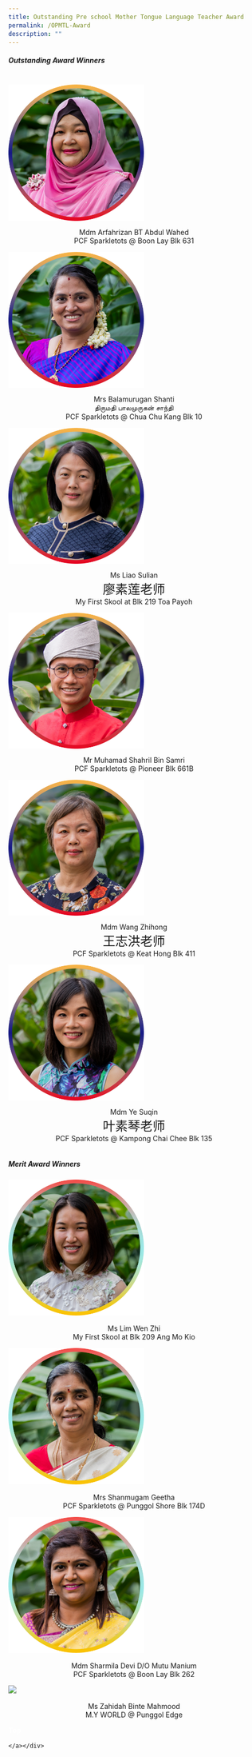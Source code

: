 ```yaml
---
title: Outstanding Pre school Mother Tongue Language Teacher Award
permalink: /OPMTL-Award
description: ""
---
```


<h5><strong>Outstanding Award Winners </strong></h5>
<br/>
<div class="row">
  <div class="column">   <a href="/award/Mdm-Arfahrizan-BT-Abdul-Wahed/"><img src="/images/mdm-arfahrizan-abdul-wahed.png" style="width:54%;display:block;" /></a>
 <p> <center>Mdm Arfahrizan BT Abdul Wahed <br />
PCF Sparkletots @ Boon Lay Blk 631 </center>
 </p>
    </div>
  <div class="column">
<a href="/award/Mrs-Balamurugan-Shanti/"><img src="/images/mrs-balamurugan-shanti.png" style="width:54%; display:block;" /> </a>
 <p> <center>Mrs Balamurugan Shanti<br />
  திருமதி பாலமுருகன் சாந்தி<br />
 PCF Sparkletots @ Chua Chu Kang Blk 10 </center>
  </p>
    </div>
 <div class="column">
<a href="/award/Ms-Liao-Sulian/"><img src="/images/ms-liao-sulian.png" style="width:54%; display:block;" /></a>
 <p> <center>Ms Liao Sulian<br />
  <span style="font-family:KaiTi; font-size:25px;">廖素莲老师 </span> <br />
 My First Skool at Blk 219 Toa Payoh</center>
  </p>
    </div>
	</div>
	<div class="row">
  <div class="column">
   <a href="/award/Mr-Muhamad-Shahril-Bin-Samri/"><img src="/images/mr-muhamad-shahril-samri.png" style="width:54%;display:block;" /></a>
<p> <center>Mr Muhamad Shahril Bin Samri <br />
 PCF Sparkletots @ Pioneer Blk 661B<br /> </center>
 </p>
    </div>
  <div class="column">
<a href="/award/Mdm-Wang-zhihong/"><img src="/images/mdm-wang-zhihong.png" style="width:54%;display:block;" /></a>
<p> <center> Mdm Wang Zhihong <br />
  <span style="font-family:KaiTi; font-size:25px;">王志洪老师  </span> 
  <br />PCF Sparkletots @ Keat Hong Blk 411</center>
  </p>
    </div>
 <div class="column">
<a href="/award/Mdm-Ye-Suqin/"><img src="/images/mdm-ye-suqin.png" style="width:54% ;display:block;" /> </a>
  <p> <center> Mdm Ye Suqin<br />
  <span style="font-family:KaiTi; font-size:25px;"> 叶素琴老师</span> 
  <br />PCF Sparkletots @ Kampong Chai Chee Blk 135</center> 
  </p>
    </div>
 </div>
 <h5><strong>Merit Award Winners</strong></h5>
  <div class="row">
  <div class="column">
  <img src="/images/ms-lim-wen-zhi.png" style="width:54%" />
 <p> <center> Ms Lim Wen Zhi
  <br />My First Skool at Blk 209 Ang Mo Kio</center>
</p>
    </div>
  <div class="column">
<img src="/images/mrs-shanmugam-geetha.png" style="width:54%" /> 
 <p> <center> Mrs Shanmugam Geetha  <br />
  PCF Sparkletots @ Punggol Shore Blk 174D  </center>
   </p>
    </div>
  <div class="column">
<img src="/images/ms-sharmila-devi.png" style="width:54%" />
 <p> <center> Mdm Sharmila Devi  D/O Mutu Manium <br />
  PCF Sparkletots @ Boon Lay Blk 262 </center></p>
    </div>
   </div>
   <div class="row">
 <div class="column">
<img src="https://d33wubrfki0l68.cloudfront.net/e8166118482144ab6cfb70c8597ab5bef49bf018/0ac0a/images/ms-zahidah-mahmood.png" style="width:54%" />
 <p> <center>Ms Zahidah Binte Mahmood <br />
M.Y WORLD @ Punggol Edge</center>
 </p>
    </div></div>
		<div class="btntop"><a href="#top" style="text-decoration:none;"><span style="color:white"><b>Top</b></span></a>
			</div>
	
	
	</a></div>